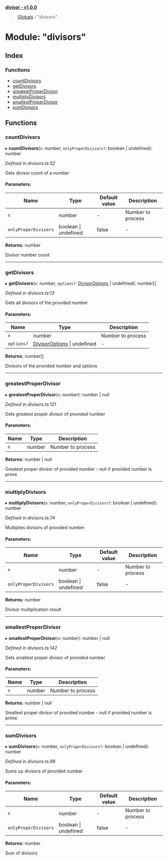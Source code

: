 **[divisor - v1.0.0](../README.md)**

> [Globals](../README.md) / "divisors"

# Module: "divisors"

## Index

### Functions

* [countDivisors](_divisors_.md#countdivisors)
* [getDivisors](_divisors_.md#getdivisors)
* [greatestProperDivisor](_divisors_.md#greatestproperdivisor)
* [multiplyDivisors](_divisors_.md#multiplydivisors)
* [smallestProperDivisor](_divisors_.md#smallestproperdivisor)
* [sumDivisors](_divisors_.md#sumdivisors)

## Functions

### countDivisors

▸ **countDivisors**(`n`: number, `onlyProperDivisors?`: boolean \| undefined): number

*Defined in divisors.ts:52*

Gets divisor count of a number

#### Parameters:

Name | Type | Default value | Description |
------ | ------ | ------ | ------ |
`n` | number | - | Number to process |
`onlyProperDivisors` | boolean \| undefined | false | - |

**Returns:** number

Divisor number count

___

### getDivisors

▸ **getDivisors**(`n`: number, `options?`: [DivisorOptions](../interfaces/_typings_interfaces_.divisoroptions.md) \| undefined): number[]

*Defined in divisors.ts:13*

Gets all divisors of the provided number

#### Parameters:

Name | Type | Description |
------ | ------ | ------ |
`n` | number | Number to process |
`options?` | [DivisorOptions](../interfaces/_typings_interfaces_.divisoroptions.md) \| undefined | - |

**Returns:** number[]

Divisors of the provided number and options

___

### greatestProperDivisor

▸ **greatestProperDivisor**(`n`: number): number \| null

*Defined in divisors.ts:121*

Gets greatest proper divisor of provided number

#### Parameters:

Name | Type | Description |
------ | ------ | ------ |
`n` | number | Number to process |

**Returns:** number \| null

Greatest proper divisor of provided number - null if provided number is prime

___

### multiplyDivisors

▸ **multiplyDivisors**(`n`: number, `onlyProperDivisors?`: boolean \| undefined): number

*Defined in divisors.ts:74*

Multiplies divisors of provided number

#### Parameters:

Name | Type | Default value | Description |
------ | ------ | ------ | ------ |
`n` | number | - | Number to process |
`onlyProperDivisors` | boolean \| undefined | false | - |

**Returns:** number

Divisor multiplication result

___

### smallestProperDivisor

▸ **smallestProperDivisor**(`n`: number): number \| null

*Defined in divisors.ts:142*

Gets smallest proper divisor of provided number

#### Parameters:

Name | Type | Description |
------ | ------ | ------ |
`n` | number | Number to process |

**Returns:** number \| null

Smallest proper divisor of provided number - null if provided number is prime

___

### sumDivisors

▸ **sumDivisors**(`n`: number, `onlyProperDivisors?`: boolean \| undefined): number

*Defined in divisors.ts:98*

Sums up divisors of provided number

#### Parameters:

Name | Type | Default value | Description |
------ | ------ | ------ | ------ |
`n` | number | - | Number to process |
`onlyProperDivisors` | boolean \| undefined | false | - |

**Returns:** number

Sum of divisors
